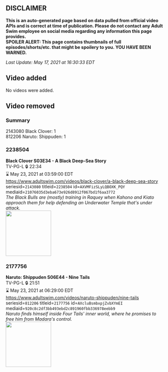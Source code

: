 ## DISCLAIMER
**This is an auto-generated page based on data pulled from official video APIs and is correct at time of publication. Please do not contact any Adult Swim employee on social media regarding any information this page provides.**  
**SPOILER ALERT: This page contains thumbnails of full episodes/shorts/etc. that might be spoilery to you. YOU HAVE BEEN WARNED.**  

_Last Update: May 17, 2021 at 16:30:33 EDT_
## Video added
No videos were added.  
## Video removed
### Summary
2143080 Black Clover: 1  
812206 Naruto: Shippuden: 1  
### 2238504
**Black Clover S03E34 - A Black Deep-Sea Story**  
TV-PG-L 🔒 22:34  
⌛ May 23, 2021 at 03:59:00 EDT  
https://www.adultswim.com/videos/black-clover/a-black-deep-sea-story  
seriesid=`2143080` titleid=`2238504` id=`AXVMFizSLyLQBOXK_PQY` mediaid=`21076035d3eba673e926d8912f067bd1f6aa3772`  
_The Black Bulls are (mostly) training in Raquey when Kahono and Kiato approach them for help defending an Underwater Temple that's under attack._  
<a href="https://media.cdn.adultswim.com/uploads/20201021/thumbnails/2_201021125524-BlackClover_136.jpg"><img src="https://media.cdn.adultswim.com/uploads/20201021/thumbnails/2_201021125524-BlackClover_136.jpg" height="144px" /></a>
### 2177756
**Naruto: Shippuden S06E44 - Nine Tails**  
TV-PG-L 🔒 21:51  
⌛ May 23, 2021 at 06:29:00 EDT  
https://www.adultswim.com/videos/naruto-shippuden/nine-tails  
seriesid=`812206` titleid=`2177756` id=`AXcluBsmbxpjZvbXYmEI` mediaid=`920c8c2df3bb493ebd2c891960fbb336978eebb9`  
_Naruto finds himself inside Four Tails' inner world, where he promises to free him from Madara's control._  
<a href="https://media.cdn.adultswim.com/uploads/20210121/thumbnails/2_211211112362-NarutoShippuden_327_NineTails.jpg"><img src="https://media.cdn.adultswim.com/uploads/20210121/thumbnails/2_211211112362-NarutoShippuden_327_NineTails.jpg" height="144px" /></a>
